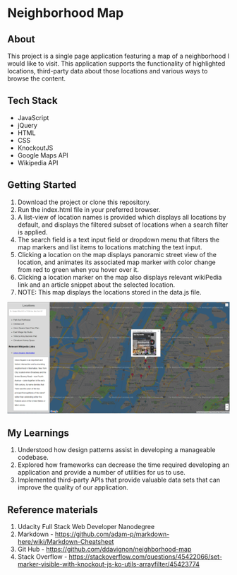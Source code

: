 # Neighborhood Map 

## About
This project is a single page application featuring a map of a neighborhood I would like to visit. This application supports the functionality of highlighted locations, third-party data about those locations and various ways to browse the content.

## Tech Stack
* JavaScript
* jQuery
* HTML
* CSS
* KnockoutJS
* Google Maps API
* Wikipedia API

## Getting Started
1. Download the project or clone this repository.
2. Run the index.html file in your preferred browser.
3. A list-view of location names is provided which displays all locations by default, and displays the filtered subset of locations when a search filter is applied.
4. The search field is  a text input field or dropdown menu that filters the map markers and list items to locations matching the text input. 
5. Clicking a location on the map displays panoramic street view of the location, and animates its associated map marker with color change from red to green when you hover over it.
6. Clicking a location marker on the map also displays relevant wikiPedia link and an article snippet about the selected location.
7. NOTE: This map displays the locations stored in the data.js file.

![Sample View of the Application](https://github.com/payPan22/Neighborhood_Map/blob/master/SampleView.PNG)

## My Learnings
1. Understood how design patterns assist in developing a manageable codebase. 
2. Explored how frameworks can decrease the time required developing an application and provide a number of utilities for us to use. 
3. Implemented third-party APIs that provide valuable data sets that can improve the quality of our application.

## Reference materials
1. Udacity Full Stack Web Developer Nanodegree
2. Markdown - https://github.com/adam-p/markdown-here/wiki/Markdown-Cheatsheet
3. Git Hub - https://github.com/ddavignon/neighborhood-map
4. Stack Overflow - https://stackoverflow.com/questions/45422066/set-marker-visible-with-knockout-js-ko-utils-arrayfilter/45423774
